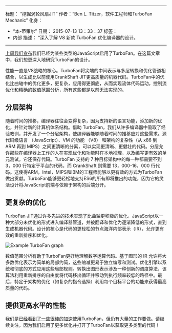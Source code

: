 ***

标题： “挖掘涡轮风扇JIT”
作者：“Ben L. Titzer，软件工程师和TurboFan Mechanic”
化身：

*   “本-蒂策尔”
    日期： 2015-07-13 13：33：37
    标签：
*   内部
    描述： “深入了解 V8 新款 TurboFan 优化编译器的设计。

***

[上周我们宣布](https://blog.chromium.org/2015/07/revving-up-javascript-performance-with.html)我们已经为某些类型的JavaScript启用了TurboFan。在这篇文章中，我们想更深入地研究TurboFan的设计。

性能一直是V8战略的核心。TurboFan将尖端的中间表示与多层转换和优化管道相结合，以生成比以前使用CrankShaft JIT更高质量的机器代码。TurboFan中的优化比曲轴中的优化更多，更复杂，应用得更彻底，从而实现流体代码运动，控制流优化和精确的数值范围分析，所有这些都是以前无法实现的。

## 分层架构

随着时间的推移，编译器往往会变得复杂，因为支持新的语言功能，添加新的优化，并针对新的计算机体系结构。借助 TurboFan，我们从许多编译器中吸取了经验教训，并开发了一个分层架构，使编译器能够随着时间的推移应对这些需求。源代码级语言 （JavaScript）、VM 的功能 （V8） 和架构的复杂性（从 x86 到 ARM 再到 MIPS）之间更清晰的分离，可以实现更清晰、更健壮的代码。分层允许那些在编译器上工作的人在实现优化和功能时在本地推理，以及编写更有效的单元测试。它还保存代码。TurboFan 支持的 7 种目标架构中的每一种都需要不到 3，000 行特定于平台的代码，而 CrankShaft 则需要 13，000-16，000 行代码。这使得ARM，Intel，MIPS和IBM的工程师能够以更有效的方式为TurboFan做出贡献。TurboFan能够更轻松地支持ES6的所有即将推出的功能，因为它的灵活设计将JavaScript前端与依赖于架构的后端分开。

## 更复杂的优化

TurboFan JIT通过许多先进的技术实现了比曲轴更积极的优化。JavaScript以一种大部分未优化的形式进入编译器管道，并被翻译和优化为逐渐降低的形式，直到生成机器代码。设计的核心是代码的更轻松的节点海洋内部表示（IR），允许更有效的重新排序和优化。

![Example TurboFan graph](/\_img/turbofan-jit/example-graph.png)

数值范围分析有助于TurboFan更好地理解数字运算代码。基于图形的 IR 允许将大多数优化表示为简单的局部约简，这些缩减更易于独立编写和测试。优化引擎以系统和彻底的方式应用这些局部规则。转换出图形表示涉及一种创新的调度算法，该算法利用重新排序的自由度将代码移出循环并移动到执行频率较低的路径中。最后，特定于架构的优化（如复杂的指令选择）利用每个目标平台的功能来获得最高质量的代码。

## 提供更高水平的性能

我们是[已经看到了一些很棒的加速](https://blog.chromium.org/2015/07/revving-up-javascript-performance-with.html)使用TurboFan，但仍有大量的工作要做。请继续关注，因为我们启用了更多优化并打开了TurboFan以获取更多类型的代码！
